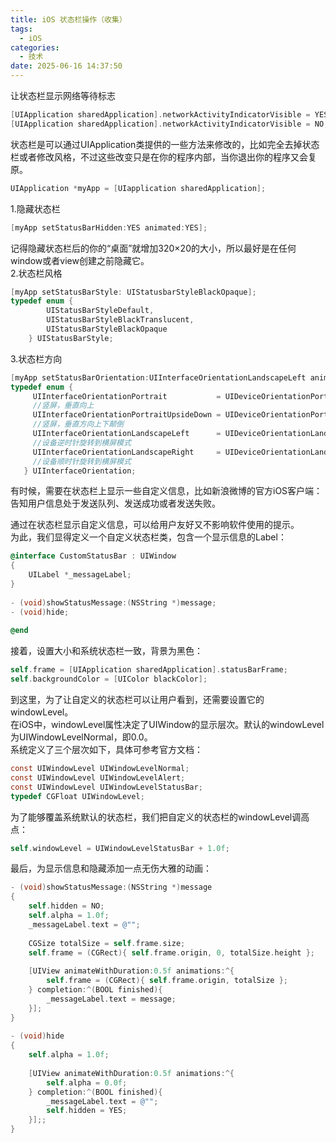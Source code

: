 ```yaml
---
title: iOS 状态栏操作（收集）
tags:
  - iOS
categories:
  - 技术
date: 2025-06-16 14:37:50
---
```


让状态栏显示网络等待标志

```objectivec
[UIApplication sharedApplication].networkActivityIndicatorVisible = YES; //显示  
[UIApplication sharedApplication].networkActivityIndicatorVisible = NO; //隐藏
```

状态栏是可以通过UIApplication类提供的一些方法来修改的，比如完全去掉状态栏或者修改风格，不过这些改变只是在你的程序内部，当你退出你的程序又会复原。

```objectivec
UIApplication *myApp = [UIapplication sharedApplication];
```

1.隐藏状态栏

```objectivec
[myApp setStatusBarHidden:YES animated:YES];
```

记得隐藏状态栏后的你的“桌面”就增加320×20的大小，所以最好是在任何window或者view创建之前隐藏它。  
2.状态栏风格

```objectivec
[myApp setStatusBarStyle: UIStatusbarStyleBlackOpaque];  
typedef enum {  
        UIStatusBarStyleDefault,  
        UIStatusBarStyleBlackTranslucent,  
        UIStatusBarStyleBlackOpaque  
    } UIStatusBarStyle;
```

3.状态栏方向

```objectivec
[myApp setStatusBarOrientation:UIInterfaceOrientationLandscapeLeft animated:NO];  
typedef enum {  
     UIInterfaceOrientationPortrait           = UIDeviceOrientationPortrait,  
     //竖屏，垂直向上  
     UIInterfaceOrientationPortraitUpsideDown = UIDeviceOrientationPortraitUpsideDown,  
     //竖屏，垂直方向上下颠倒  
     UIInterfaceOrientationLandscapeLeft      = UIDeviceOrientationLandscapeRight,  
     //设备逆时针旋转到横屏模式  
     UIInterfaceOrientationLandscapeRight     = UIDeviceOrientationLandscapeLeft  
     //设备顺时针旋转到横屏模式  
   } UIInterfaceOrientation;
```

有时候，需要在状态栏上显示一些自定义信息，比如新浪微博的官方iOS客户端：告知用户信息处于发送队列、发送成功或者发送失败。  
  
通过在状态栏显示自定义信息，可以给用户友好又不影响软件使用的提示。  
为此，我们显得定义一个自定义状态栏类，包含一个显示信息的Label：

```objectivec
@interface CustomStatusBar : UIWindow  
{  
    UILabel *_messageLabel;  
}  
  
- (void)showStatusMessage:(NSString *)message;  
- (void)hide;  
  
@end
```

接着，设置大小和系统状态栏一致，背景为黑色：

```objectivec
self.frame = [UIApplication sharedApplication].statusBarFrame;  
self.backgroundColor = [UIColor blackColor];
```

到这里，为了让自定义的状态栏可以让用户看到，还需要设置它的windowLevel。  
在iOS中，windowLevel属性决定了UIWindow的显示层次。默认的windowLevel为UIWindowLevelNormal，即0.0。  
系统定义了三个层次如下，具体可参考官方文档：

```objectivec
const UIWindowLevel UIWindowLevelNormal;  
const UIWindowLevel UIWindowLevelAlert;  
const UIWindowLevel UIWindowLevelStatusBar;  
typedef CGFloat UIWindowLevel;
```

为了能够覆盖系统默认的状态栏，我们把自定义的状态栏的windowLevel调高点：

```objectivec
self.windowLevel = UIWindowLevelStatusBar + 1.0f;
```

最后，为显示信息和隐藏添加一点无伤大雅的动画：

```objectivec
- (void)showStatusMessage:(NSString *)message  
{  
    self.hidden = NO;  
    self.alpha = 1.0f;  
    _messageLabel.text = @"";  
      
    CGSize totalSize = self.frame.size;  
    self.frame = (CGRect){ self.frame.origin, 0, totalSize.height };  
      
    [UIView animateWithDuration:0.5f animations:^{  
        self.frame = (CGRect){ self.frame.origin, totalSize };  
    } completion:^(BOOL finished){  
        _messageLabel.text = message;  
    }];  
}  
  
- (void)hide  
{  
    self.alpha = 1.0f;  
      
    [UIView animateWithDuration:0.5f animations:^{  
        self.alpha = 0.0f;  
    } completion:^(BOOL finished){  
        _messageLabel.text = @"";  
        self.hidden = YES;  
    }];;  
}
```
